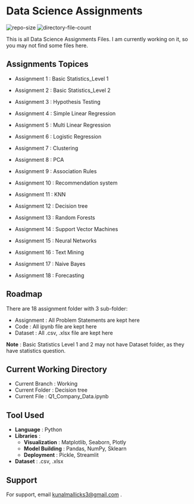 
# Data Science Assignments

![repo-size](https://img.shields.io/github/repo-size/kunal-mallick/Data-Science-Assignments?style=social)
![directory-file-count](https://img.shields.io/github/directory-file-count/kunal-mallick/Data-Science-Assignments?style=social)

This is all Data Science Assignments Files. I am currently working on it, so you may not find some files here.
## Assignments Topices

- Assignment 1 : Basic Statistics_Level 1

- Assignment 2 : Basic Statistics_Level 2

- Assignment 3 : Hypothesis Testing

- Assignment 4 : Simple Linear Regression

- Assignment 5 : Multi Linear Regression

- Assignment 6 : Logistic Regression

- Assignment 7 : Clustering

- Assignment 8 : PCA

- Assignment 9 : Association Rules

- Assignment 10 : Recommendation system

- Assignment 11 : KNN

- Assignment 12 : Decision tree

- Assignment 13 : Random Forests

- Assignment 14 : Support Vector Machines

- Assignment 15 : Neural Networks

- Assignment 16 : Text Mining

- Assignment 17 : Naive Bayes

- Assignment 18 : Forecasting
## Roadmap

There are 18 assignment folder with 3 sub-folder:
 - Assignment : All Problem Statements are kept here
 - Code : All ipynb file are kept here
 - Dataset : All .csv, .xlsx file are kept here

**Note** : Basic Statistics Level 1 and 2 may not have Dataset folder, as they have statistics question.
##  Current Working Directory
- Current Branch : Working
- Current Folder : Decision tree
- Current File : Q1_Company_Data.ipynb
##  Tool Used
- **Language** : Python
- **Libraries** :
    - **Visualization** : Matplotlib, Seaborn, Plotly
    - **Model Building** : Pandas, NumPy, Sklearn
    - **Deployment** : Pickle, Streamlit
- **Dataset** : .csv, .xlsx


## Support

For support, email kunalmallicks3@gmail.com .

